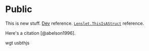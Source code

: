 # Public
This is new stuff. [Dev](#) reference. [`Lenslet.ThisIsAStruct`](#) reference.

Here's a citation [@abelson1996].

wgt usbthjs